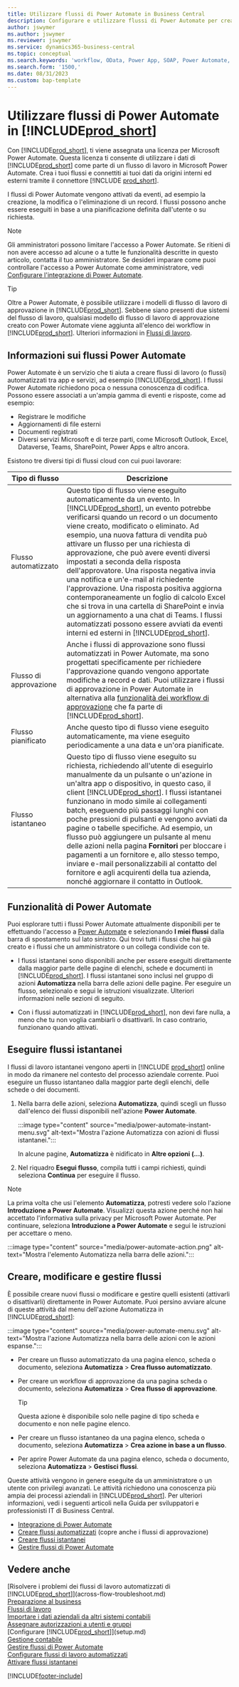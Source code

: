 ```yaml
---
title: Utilizzare flussi di Power Automate in Business Central
description: Configurare e utilizzare flussi di Power Automate per creare o modificare i dati di Business Central.
author: jswymer
ms.author: jswymer
ms.reviewer: jswymer
ms.service: dynamics365-business-central
ms.topic: conceptual
ms.search.keywords: 'workflow, OData, Power App, SOAP, Power Automate,'
ms.search.form: '1500,'
ms.date: 08/31/2023
ms.custom: bap-template
---
```


<!-- Line 41 says there are three cloud flow types, but the table lists four. Should line 41 change? -->


# Utilizzare flussi di Power Automate in [!INCLUDE[prod_short](includes/prod_short.md)]

Con [!INCLUDE[prod_short](includes/prod_short.md)], ti viene assegnata una licenza per Microsoft Power Automate. Questa licenza ti consente di utilizzare i dati di [!INCLUDE[prod_short](includes/prod_short.md)] come parte di un flusso di lavoro in Microsoft Power Automate. Crea i tuoi flussi e connettiti ai tuoi dati da origini interni ed esterni tramite il connettore [!INCLUDE [prod_short](includes/prod_short.md)].

I flussi di Power Automate vengono attivati da eventi, ad esempio la creazione, la modifica o l'eliminazione di un record. I flussi possono anche essere eseguiti in base a una pianificazione definita dall'utente o su richiesta.

> [!NOTE]
> Gli amministratori possono limitare l'accesso a Power Automate. Se ritieni di non avere accesso ad alcune o a tutte le funzionalità descritte in questo articolo, contatta il tuo amministratore. Se desideri imparare come puoi controllare l'accesso a Power Automate come amministratore, vedi [Configurare l'integrazione di Power Automate](/dynamics365/business-central/dev-itpro/powerplatform/power-automate-setup).

<!-- You must have a valid account with both [!INCLUDE[prod_short](includes/prod_short.md)] and Power Automate. --> 

> [!TIP]
> Oltre a Power Automate, è possibile utilizzare i modelli di flusso di lavoro di approvazione in [!INCLUDE[prod_short](includes/prod_short.md)]. Sebbene siano presenti due sistemi del flusso di lavoro, qualsiasi modello di flusso di lavoro di approvazione creato con Power Automate viene aggiunta all'elenco dei workflow in [!INCLUDE[prod_short](includes/prod_short.md)]. Ulteriori informazioni in [Flussi di lavoro](across-workflow.md).

## Informazioni sui flussi Power Automate

Power Automate è un servizio che ti aiuta a creare flussi di lavoro (o flussi) automatizzati tra app e servizi, ad esempio [!INCLUDE[prod_short](includes/prod_short.md)]. I flussi Power Automate richiedono poca o nessuna conoscenza di codifica. Possono essere associati a un'ampia gamma di eventi e risposte, come ad esempio:

- Registrare le modifiche
- Aggiornamenti di file esterni
- Documenti registrati
- Diversi servizi Microsoft e di terze parti, come Microsoft Outlook, Excel, Dataverse, Teams, SharePoint, Power Apps e altro ancora.

Esistono tre diversi tipi di flussi cloud con cui puoi lavorare:

|Tipo di flusso|Descrizione|
|---------|-----------|
|Flusso automatizzato|Questo tipo di flusso viene eseguito automaticamente da un evento. In [!INCLUDE[prod_short](includes/prod_short.md)], un evento potrebbe verificarsi quando un record o un documento viene creato, modificato o eliminato. Ad esempio, una nuova fattura di vendita può attivare un flusso per una richiesta di approvazione, che può avere eventi diversi impostati a seconda della risposta dell'approvatore. Una risposta negativa invia una notifica e un'e-mail al richiedente l'approvazione. Una risposta positiva aggiorna contemporaneamente un foglio di calcolo Excel che si trova in una cartella di SharePoint e invia un aggiornamento a una chat di Teams. I flussi automatizzati possono essere avviati da eventi interni ed esterni in [!INCLUDE[prod_short](includes/prod_short.md)].|
|Flusso di approvazione|Anche i flussi di approvazione sono flussi automatizzati in Power Automate, ma sono progettati specificamente per richiedere l'approvazione quando vengono apportate modifiche a record e dati. Puoi utilizzare i flussi di approvazione in Power Automate in alternativa alla [funzionalità dei workflow di approvazione](across-use-workflows.md) che fa parte di [!INCLUDE[prod_short](includes/prod_short.md)]. |
|Flusso pianificato|Anche questo tipo di flusso viene eseguito automaticamente, ma viene eseguito periodicamente a una data e un'ora pianificate. |
|Flusso istantaneo|Questo tipo di flusso viene eseguito su richiesta, richiedendo all'utente di eseguirlo manualmente da un pulsante o un'azione in un'altra app o dispositivo, in questo caso, il client [!INCLUDE[prod_short](includes/prod_short.md)]. I flussi istantanei funzionano in modo simile ai collegamenti batch, eseguendo più passaggi lunghi con poche pressioni di pulsanti e vengono avviati da pagine o tabelle specifiche. Ad esempio, un flusso può aggiungere un pulsante al menu delle azioni nella pagina **Fornitori** per bloccare i pagamenti a un fornitore e, allo stesso tempo, inviare e-mail personalizzabili al contatto del fornitore e agli acquirenti della tua azienda, nonché aggiornare il contatto in Outlook. |

## Funzionalità di Power Automate

Puoi esplorare tutti i flussi Power Automate attualmente disponibili per te effettuando l'accesso a [Power Automate](https://powerautomate.com) e selezionando **I miei flussi** dalla barra di spostamento sul lato sinistro. Qui trovi tutti i flussi che hai già creato e i flussi che un amministratore o un collega condivide con te.

- I flussi istantanei sono disponibili anche per essere eseguiti direttamente dalla maggior parte delle pagine di elenchi, schede e documenti in [!INCLUDE[prod_short](includes/prod_short.md)]. I flussi istantanei sono inclusi nel gruppo di azioni **Automatizza** nella barra delle azioni delle pagine. Per eseguire un flusso, selezionalo e segui le istruzioni visualizzate. Ulteriori informazioni nelle sezioni di seguito.

- Con i flussi automatizzati in [!INCLUDE[prod_short](includes/prod_short.md)], non devi fare nulla, a meno che tu non voglia cambiarli o disattivarli. In caso contrario, funzionano quando attivati. 
<!--

## Automated flows

With Power Automate, you can create business flows directly in-house and rely on citizen developers. Automated workflows can be started by both internal and external events in [!INCLUDE[prod_short](includes/prod_short.md)], and also be set to run periodically. Learn more and get instructions on how to create flows in the [Set Up Automated Workflows](/dynamics365/business-central/dev-itpro/powerplatform/automate-workflows) article in the administration content.

-->

## Eseguire flussi istantanei

I flussi di lavoro istantanei vengono aperti in [!INCLUDE [prod_short](includes/prod_short.md)] online in modo da rimanere nel contesto del processo aziendale corrente. Puoi eseguire un flusso istantaneo dalla maggior parte degli elenchi, delle schede o dei documenti.

1. Nella barra delle azioni, seleziona **Automatizza**, quindi scegli un flusso dall'elenco dei flussi disponibili nell'azione **Power Automate**.

    :::image type="content" source="media/power-automate-instant-menu.svg" alt-text="Mostra l'azione Automatizza con azioni di flussi istantanei.":::

    In alcune pagine, **Automatizza** è nidificato in **Altre opzioni (...)**. 
2. Nel riquadro **Esegui flusso**, compila tutti i campi richiesti, quindi seleziona **Continua** per eseguire il flusso.

> [!NOTE]
> La prima volta che usi l'elemento **Automatizza**, potresti vedere solo l'azione **Introduzione a Power Automate**. Visualizzi questa azione perché non hai accettato l'informativa sulla privacy per Microsoft Power Automate. Per continuare, seleziona **Introduzione a Power Automate** e segui le istruzioni per accettare o meno.  
>
> :::image type="content" source="media/power-automate-action.png" alt-text="Mostra l'elemento Automatizza nella barra delle azioni.":::

<!--

[!INCLUDE [prod_short](includes/prod_short.md)] can run a Power Automate flow from most list, card, and document pages. Once the admin has connected [!INCLUDE [prod_short](includes/prod_short.md)] with Power Automate, you'll see any flows your organization has added when you choose the **Automate** action on the relevant pages. Instant flows are run without leaving [!INCLUDE [prod_short](includes/prod_short.md)]. Learn more in the [Set Up Automated Workflows](/dynamics365/business-central/dev-itpro/powerplatform/automate-workflows) article in the administration content.

These instant flows open on a page inside [!INCLUDE [prod_short](includes/prod_short.md)] online so you can remain within the context of the business process you were in the middle of. Choose the **Automate** action—on some pages nested under the **More Options** menu—choose the **Power Automate** menu item, then choose the relevant link to trigger the workflow. The connection to Power Automate is already set up for you.

Most flows require you to fill in a field or two before you choose the **Run flow** action.

> [!TIP]
> If you don't see an **Automate** action, then your [!INCLUDE [prod_short](includes/prod_short.md)] probably hasn't yet been set up to use Power Automate. Learn more from your admin.-->

## Creare, modificare e gestire flussi

È possibile creare nuovi flussi o modificare e gestire quelli esistenti (attivarli o disattivarli) direttamente in Power Automate. Puoi persino avviare alcune di queste attività dal menu dell'azione Automatizza in [!INCLUDE[prod_short](includes/prod_short.md)]:

:::image type="content" source="media/power-automate-menu.svg" alt-text="Mostra l'azione Automatizza nella barra delle azioni con le azioni espanse.":::

- Per creare un flusso automatizzato da una pagina elenco, scheda o documento, seleziona **Automatizza** > **Crea flusso automatizzato**.
- Per creare un workflow di approvazione da una pagina scheda o documento, seleziona **Automatizza** > **Crea flusso di approvazione**.

  > [!TIP]
  > Questa azione è disponibile solo nelle pagine di tipo scheda e documento e non nelle pagine elenco.
- Per creare un flusso istantaneo da una pagina elenco, scheda o documento, seleziona **Automatizza** > **Crea azione in base a un flusso**.
- Per aprire Power Automate da una pagina elenco, scheda o documento, seleziona **Automatizza** > **Gestisci flussi**.
<!--- To create new flows or manage existing flows from inside [!INCLUDE[prod_short](includes/prod_short.md)], got to the **Manage Power Automate Flows** page.-->

Queste attività vengono in genere eseguite da un amministratore o un utente con privilegi avanzati. Le attività richiedono una conoscenza più ampia dei processi aziendali in [!INCLUDE[prod_short](includes/prod_short.md)]. Per ulteriori informazioni, vedi i seguenti articoli nella Guida per sviluppatori e professionisti IT di Business Central.

- [Integrazione di Power Automate](/dynamics365/business-central/dev-itpro/powerplatform/power-automate-overview)
- [Creare flussi automatizzati](/dynamics365/business-central/dev-itpro/powerplatform/instant-flows) (copre anche i flussi di approvazione)
- [Creare flussi istantanei](/dynamics365/business-central/dev-itpro/powerplatform/instant-flows)
- [Gestire flussi di Power Automate](/dynamics365/business-central/dev-itpro/powerplatform/manage-power-automate-flows)
<!-- 

## Add more automated flows and instant flows

You can create flows through the [powerautomate.microsoft.com](https://powerautomate.microsoft.com) website. However, if your admin has switched on the capability to run Power Automate flows from inside [!INCLUDE [prod_short](includes/prod_short.md)] online, you can start the process of building a flow from the **Automate** action on the relevant pages, which can be found under the **More Options** menu depending on the page. Then choose the **Power Automate** menu item, and then choose the **Create a flow** action. Power Automate then opens in a new browser tab, and you're signed in automatically.

You can find sample templates to adapt to your company and all available trigger events, using both [!INCLUDE [prod_short](includes/prod_short.md)] and external tools, by choosing the **Connectors** menu on the Power Automate website. Learn more about available templates and triggers in the [Set Up Automated Workflows](/dynamics365/business-central/dev-itpro/powerplatform/automate-workflows) article in the administration content.

## Create and manage Power Automate flows

You can create new flows or manage existing Power Automate flows in [!INCLUDE [prod_short](includes/prod_short.md)] on the **Manage Power Automate Flows** page. Learn more in the [Manage Power Automate Flows](/dynamics365/business-central/dev-itpro/powerplatform/manage-power-automate-flows) article in the administration content.

<!--
You can also manage available Power Automate workflows on the **Workflows** page in [!INCLUDE[prod_short](includes/prod_short.md)]. The page lists both the built-in approval and Power Automate workflows, with options for the latter to enable/disable, delete, and view the workflow on the Power Automate website.-->

## Vedere anche

[Risolvere i problemi dei flussi di lavoro automatizzati di [!INCLUDE[prod_short](includes/prod_short.md)]](across-flow-troubleshoot.md)  
[Preparazione al business](ui-get-ready-business.md)  
[Flussi di lavoro](across-workflow.md)  
[Importare i dati aziendali da altri sistemi contabili](across-import-data-configuration-packages.md)  
[Assegnare autorizzazioni a utenti e gruppi](ui-define-granular-permissions.md)  
[Configurare [!INCLUDE[prod_short](includes/prod_short.md)]](setup.md)  
[Gestione contabile](finance.md)  
[Gestire flussi di Power Automate](/dynamics365/business-central/dev-itpro/powerplatform/manage-power-automate-flows)  
[Configurare flussi di lavoro automatizzati](/dynamics365/business-central/dev-itpro/powerplatform/automate-workflows)  
[Attivare flussi istantanei](/dynamics365/business-central/dev-itpro/powerplatform/instant-flows)  

[!INCLUDE[footer-include](includes/footer-banner.md)]
